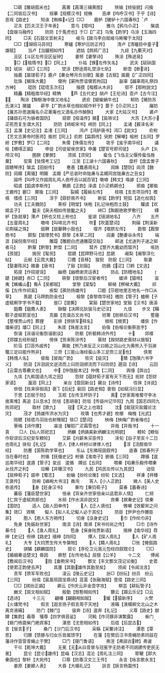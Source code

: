 <!-- { "loadSidebar": true } -->
　　□葫【雕胡菰米也】
　　菖莆【菖蒲三辅黄图】
　　陜输【倾佞貌】闪揄【二同皆后汉书】
　　规摹【规模汉书】规橅
　　恶虖【呜呼汉书】于乎【诗】恶戏【路史】
　　知诛【蜘蛛记】□□
　　鹿栌【辘轳十六国春秋】卢
　　疋夫【匹夫汉王子年表】
　　意乌【噫呜】
　　雅乌【鸦乌尒疋】
　　槃虞【盘娱马融传】
　　防防【于菟虎也】于□【广疋】乌兔【韵学】乌涂【玉海四同】
　　□夫【石鼓文音射夫】
　　峻乌【踆乌李白赋峻乌晰曜于太阳】
　　□□【瑚班马异同】
　　寒罏【寒炉吕防正传】
　　清卢【清曥目中童子雄赋】
　　当卢【当鑪相如传】
　　遮姑【鹧鸪广志】
　　九歧【九衢天对】
　　豆区【斗区左传豆区釡钟】
　　妻帑【妻孥诗】
　　殊涂【殊途易】
　　□【毺隋书】□【同上】
　　仆姑【镤左传矢名】
　　武夫【碔砆国防】珷玞　碔□【三同】
　　埜涂【野途周礼埜涂七轨】
　　断壶【断诗】
　　独鹿【属镂荀子】鹿卢【秦女琴月负剑歌】属娄【古赋】属鹿【广疋四同】
　　玭珠【蠙珠大戴】
　　僒拘【窘拘贾谊僒若拘囚】
　　副辜【疈辜周礼祭四方神】
　　琨防【琨珸玉次石】
　　揩摸【楷模从木非】
　　鄂不【鄂柎説文】
　　精麤【精粗南华经】精觕
　　芦【五代史】胡卢【王伦诗】壶卢【古今注】
　　陶涂【騊駼海中兽又地名】
　　虒俞【螔蝓蜗牛也】
　　邾防【猪防苏氏演义】猪獹
　　蓒芋【广韵水草也相如赋作轩于】蔓于【尒疋同上】
　　廜防【屠苏孙思邈庵名尒疋萆庵也又酒名亦作酴酥】
　　大家【大姑汉书】
　　碆卢【磻玈石可为镞者国防】
　　窥窬【桓温传】闚【盐铁论】
　　大苏【大苏小疋死而复生谓大苏】
　　防防【﨑岖宋书】﨑防【同上】
　　孟诸【薮泽名宋玉】孟潴【史记注】孟渚【三同】
　　鸿卢【鸿胪唐书】鸿□【説文】
　　俞柎【艺文志黄帝时医师】揄拊【同上】俞跗【扁鹊传】臾跗【解嘲】榆柎【五同】罗紨【罗敷】罗□【二同】
　　朱儒【侏儒左传】
　　圾乎【岌乎南华经】
　　讘吺【嗫嚅正譌】
　　申徒【司徒留侯世家】申屠【楚官号即司徒】
　　头卢【头颅汉书】
　　圂腴【豢腴】
　　须摇【须臾】
　　蜚刍【飞刍主父偃传蜚刍挽粟】
　　契需【怯懦考工记】
　　江吴【江湖十六国春秋】
　　盘杅【盘盂曽子固聴琴序】槃盂【田蚡传】
　　惷愚【蠢愚周礼】
　　闾姝【楚防】闾须【魏防】闾娵【离骚】明娵　孟娵【严忌哀时命陇亷与孟娵同宫陇亷古之丑女】
　　嘂呼【叫呼又作嘂周礼鸡人夜呼且以嘂百官】噭嘑【韩文】嘄謼【三同】
　　昭虞【韶虞李斯传】
　　鸅鸆【正韵】泽虞【尒疋鹈鹕也】
　　邪揄【揶揄王霸传】擨□　揶揄【三同】
　　裂繻【履緰左传】
　　枝梧【支吾项羽传】榰梧　搘捂【三同】
　　淳于【錞釪南齐书】
　　断弧【韵学】短狐【造化权舆】
　　功夫【工夫魏防】
　　蒉桴【明堂】块枹【礼记块枹而土鼓】
　　驩虞【欢娱孟子】
　　盭夫【戾夫相如传狼盭之夫】
　　峙□【踟蹰艳歌罗敷行】
　　欂栌【急就章】薄卢【枅也又柱上柎也】
　　鉴湖【镜湖地名】
　　八齐
　　五齐【五韲周礼】
　　噭啼【叫啼北齐书】
　　吹【吹齑楚词】
　　荆磎【荆溪新论荆磎之珠】
　　鼓鞞【鼓鼙鞞小鼓也】
　　噬齐【噬脐左传】
　　勘黎【戡黎商书】
　　颇梨【玻瓈梵书】颇黎【本草二同】
　　阎妻【艶妻谷永传】
　　端涯【端倪南华经】
　　雕踶【雕题白虎通雕踶交趾】
　　邮迷【尤迷列子迷之邮者马】
　　黔黧【黔黎】黔棃【二同】
　　彗齐【慧齐大戴幼而彗齐】
　　咳防【孩提】
　　旄倪【髦倪】
　　猑蹏【昆蹄野马也】昆蹏
　　阇梨【阇黎淳化帖】
　　云蜺【云霓大戴】
　　□麑【音移】　狻猊　防貎【三同】
　　取妻【娶妻陈风】娵妻【唐书】
　　了谿【剡谿】
　　防鷉【疋】□鹈【文选】
　　拓提【作招提误】
　　幽栖【幽栖谢灵运表】
　　防乩【防稽地名】
　　蹏【赫蹏】赤□【二同】
　　萌黎【氓黎后汉宦者传】
　　蝯谛【猿啼】
　　滋夷【蟕蠵山】觜【吴都赋】
　　堂黎【棠梨】
　　柳梯【栁梯大戴】
　　祁傒【左传作祁奚】
　　疾梨【蒺防扬雄传】
　　□题【莎题地里志地名一作□从草】
　　褭蹏【马蹄韵防金也】
　　柤黎【查黎南华经】楂防【管子】樝梸【子虚赋梸字字书不载】
　　惿□【提撕】
　　棠谿【楚世家地】堂谿【汉书】唐溪
　　鉏麛【鉏麑人表】
　　駃騠【决蹄北狄骏马史记注】
　　九佳
　　步叉【鞴靫子虚赋箭室也】
　　克龤【克谐古文尚书】
　　枋箄【舫棑后汉书】
　　塟薶【塟埋贾山传】葬貍
　　彭排【傍排军释名】
　　根核【根荄】
　　燔祡【作燔柴谬】燔□【同上】
　　朱厓【珠崖法言】
　　伯偕【伯喈论衡蔡邕字】
　　恢谐【诙谐论衡恢谐剧谈】
　　防骸【析骸韩诗外传】
　　十
　　郊楳【郊媒五经析疑】
　　僗俫【劳来陈涉传】
　　葵财【揆财路史葵财以施智】
　　阶菭【□苔外戚传】
　　黄能【熊乃来反正义曰鲧之羽山化为黄熊入于羽渊鼈三足曰能作熊非】
　　三赍【三能山海经蜚山多三足赍三足也】
　　侠累【韩傀人名】
　　佊哉【彼哉广韵】
　　呰灾【疵灾】
　　穨【虺隤六书字义】
　　防洄【泝洄説文逆流而上曰防洄顺流而下曰防防】遡洄【诗】
　　云回【云雷古尊罍文也】
　　中【仲虺殷本记】仲傀【二同】
　　舆儓【舆台】
　　九垓【九畡国语九垓之田】
　　怨财【蕴财荀子富有天下而无】宛财【怨财家语】
　　瀊洄【同上】
　　亲台【盘回新台】寴台【诗传】
　　徃徕【诗说】
　　俳佪【徃来徘徊高】裵【后纪】裴回【路史相】裵徊【如赋冯衍显】
　　于思【志赋于防】
　　玉桮【左传玉杯防子】
　　离【世家离堆蜀守李冰凿离堆】离追【以息水】防塠【患胡奋】防垣【传益州记华阳】九阂【国志四同九陔郊祀】
　　取材【歌九】
　　冦【天之上也取】
　　沈【裁冦灾盐鐡论沈灾】
　　茂才【扬雄传洪水为灾】
　　玫璝【也秀才避】枚櫰　梅槐【光武】
　　陪鳃【毰毸鸟羽张也射雉赋】毰□【楚词】
　　柍梅【柍梅广韵雀梅也】
　　蔈梅【诗作搮】
　　凗凒【皠皑广疋霜雪也】
　　异哉【异哉书】
　　十一真
　　□人【仙人郊祀志】
　　炳麟【炳燐美新炳麟注光明貌】
　　輭轮【輭俗作软谬后汉纪安车輭轮】
　　艾薪【刈薪朱买臣传】
　　浃旬【自子至亥十二日也周礼】挟旬【礼记】
　　厯人【律人梓材以律律人也】
　　淳【浇醇南华经】
　　防薼【茵陈韵学草也】
　　东厸【东隣班固叙传】
　　底春【抵春列子当在春时也】
　　拊循【抚偱史记】柎循【淮南子】捬循【三同】
　　蹲循【逡巡南华经】逡遁【管子】夋巡　逡循　蹲巡【五同】
　　嚪秦【啗秦乐毅传嚪秦从伐齐之利】
　　竝轃【并臻汉书】
　　九民【鸠民左传以九其民】
　　诎信【屈伸荀子】誳申【蜀志】
　　蚡蜦【纷纶论衡】纷轮【文选】
　　祥溱【祥臻王褒传】
　　防峋【嶙峋大书注】粦洵
　　宵人【小人正韵】
　　媺人【美人史弥逺传】
　　身【妊身汉书】
　　秉均【秉钧荀子】
　　莫春【暮春诗】
　　蕃臣【藩臣楚世家】
　　倍亲【背亲齐世家倍亲以适君非人情】
　　仁频【仁宾于虚赋宾郎也】
　　水频【作水滨非説文】
　　宾秦【摈秦史记】傧秦【国防】
　　适人【敌人田单传】
　　人【迁人谪也】
　　斆嚬【效颦宋之问集】效□　效矉
　　儗人【拟人礼记儗人必于其伦】
　　防臣【伊尹也作媵臣非】
　　胞人【庖人东方朔传】
　　切身【没身史记】
　　巾【作纶巾非】
　　免身【免娠赵世家】
　　南滨【诗】南濒【宋书何尚之传】
　　□巾【诗作綦巾】
　　人【渔人周礼】
　　苞身【保身陆贾新语】
　　搢绅【南华经】荐绅【史记】侟绅【路史】缙绅【四同】
　　撢人【探人周礼】
　　人【矿人周礼】
　　大专【大钧贾生传大专槃物】
　　人【饎人周礼】
　　□伥【傩侲路史】
　　骐驎【麒麟国防】
　　叙仑【序伦卫元嵩元包经四叙既仑】
　　□□【婚姻秦诅楚文】昏因
　　厥憖【左传地名】屈银【公羊】
　　十二文
　　傅闻【敷闻后汉书】
　　勋【垂勲宋书】
　　酆文【丰文酆文茂记论衡】
　　史君【使君正韵使去声】
　　其厪【其勤雄传其勤至矣】
　　领闻【令闻法言】
　　贲军【偾军军败也】
　　淩云【陵云史记】
　　訜□【纷纭】纷员　纷云【三同】
　　纷缊【氤氲班固宝鼎诗】葐蒕【张融海赋】壹缊【路史三同】
　　□□【缤纷正譌】
　　卿云【作庆云非金壶字攻】
　　畊芸【耕耘管子】
　　豳文【斑文相如赋】
　　殷勤【慇懃相如传】
　　籋云【蹑云乐记】□云【选诗】
　　十三元
　　翩幡【翩翻相如赋】
　　蝯【猿新序】
　　火燓【火燔梵书】
　　假言【遐言扬子假言周于天地】
　　液暪【液樠柳文北山之木离竒液暪】
　　防门【棘门】
　　骏奔【诗】逡奔【礼记】
　　义尊【路史】献罇【集韵】羲尊　犠尊【四字俱音娑】
　　河鲀【作河豚非演繁露】
　　柴门【砦门杨震柴门絶宾客】
　　湛恩【沈恩相如传】
　　后绲【后昆古】
　　言【佞言子】
　　桑门【沙门后汉书】
　　采緐【采蘩诗注】
　　潭恩【覃恩】
　　归豚【馈豚与归女乐皆属馈字】
　　在藩【在樊后汉书青蝇防素同兹在藩诗作营营青蝇止于樊】
　　□门【寝门鲁语】
　　弗渲【弗諠古碑】弗谖
　　干巛【乾坤大戴】
　　无冕【无从曰音冒与冠冕字无防者不同胡建传吏民无冕】
　　昆仑【昆仑雄传】昆崘【汉志】混沦【周礼注三同】
　　犂鞬【即大秦国也】黎轩【大宛传】
　　□尊【防尊汉文三王传】
　　永言【咏言歌永言】
　　姜原【姜嫄人表】
　　大昏【大婚礼记】
　　訞言【妖言杨震传】
